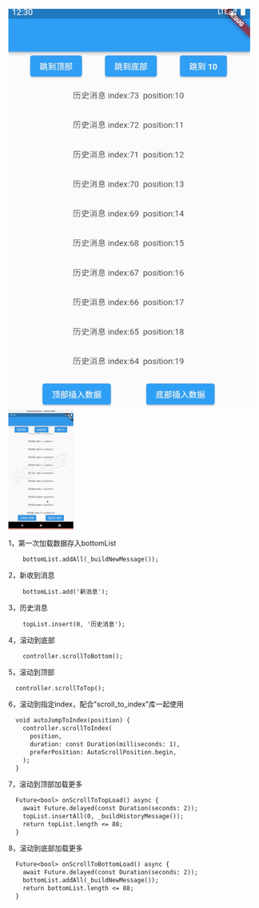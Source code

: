 ![image](https://github.com/hrxiang/chat_listview/blob/main/images/img.png)
![image](https://github.com/hrxiang/chat_listview/blob/main/images/a.gif)

1，第一次加载数据存入bottomList

```
    bottomList.addAll(_buildNewMessage());
```

2，新收到消息

```
    bottomList.add('新消息');
```

3，历史消息

```
    topList.insert(0, '历史消息');
```

4，滚动到底部

```
    controller.scrollToBottom();
```

5，滚动到顶部

```
  controller.scrollToTop();
```

6，滚动到指定index，配合"scroll_to_index"库一起使用

```
  void autoJumpToIndex(position) {
    controller.scrollToIndex(
      position,
      duration: const Duration(milliseconds: 1),
      preferPosition: AutoScrollPosition.begin,
    );
  }
```

7，滚动到顶部加载更多

```
  Future<bool> onScrollToTopLoad() async {
    await Future.delayed(const Duration(seconds: 2));
    topList.insertAll(0, _buildHistoryMessage());
    return topList.length <= 88;
  }
```

8，滚动到底部加载更多

```
  Future<bool> onScrollToBottomLoad() async {
    await Future.delayed(const Duration(seconds: 2));
    bottomList.addAll(_buildNewMessage());
    return bottomList.length <= 88;
  }
```
